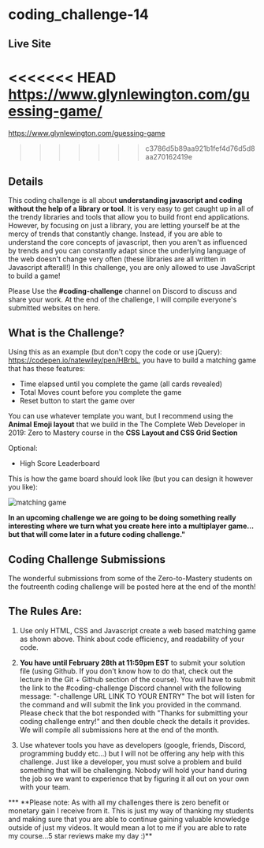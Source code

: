 # coding_challenge-14

## Live Site

<<<<<<< HEAD
https://www.glynlewington.com/guessing-game/
=======
https://www.glynlewington.com/guessing-game
>>>>>>> c3786d5b89aa921b1fef4d76d5d8aa270162419e

## Details

This coding challenge is all about **understanding javascript and coding without the help of a library or tool**. It is very easy to get caught up in all of the trendy libraries and tools that allow you to build front end applications. However, by focusing on just a library, you are letting yourself be at the mercy of trends that constantly change. Instead, if you are able to understand the core concepts of javascript, then you aren't as influenced by trends and you can constantly adapt since the underlying language of the web doesn't change very often (these libraries are all written in Javascript afterall!) In this challenge, you are only allowed to use JavaScript to build a game!

Please Use the **#coding-challenge** channel on Discord to discuss and share your work. At the end of the challenge, I will compile everyone's submitted websites on here.

## What is the Challenge?

Using this as an example (but don't copy the code or use jQuery): https://codepen.io/natewiley/pen/HBrbL, you have to build a matching game that has these features:

- Time elapsed until you complete the game (all cards revealed)
- Total Moves count before you complete the game
- Reset button to start the game over

You can use whatever template you want, but I recommend using the **Animal Emoji layout** that we build in the The Complete Web Developer in 2019: Zero to Mastery course in the **CSS Layout and CSS Grid Section**

Optional:

- High Score Leaderboard

This is how the game board should look like (but you can design it however you like):

![matching game](https://camo.githubusercontent.com/44fa9b920c0b9afcad70b67fd92a3cafa84b5963/68747470733a2f2f636f64656d756e6b65652e6769746875622e696f2f6d617463682f696d672f73637265656e73686f74312e706e67)

**In an upcoming challenge we are going to be doing something really interesting where we turn what you create here into a multiplayer game... but that will come later in a future coding challenge."**

## Coding Challenge Submissions

The wonderful submissions from some of the Zero-to-Mastery students on the foutreenth coding challenge will be posted here at the end of the month!

## The Rules Are:

1. Use only HTML, CSS and Javascript create a web based matching game as shown above. Think about code efficiency, and readability of your code.

2. **You have until February 28th at 11:59pm EST** to submit your solution file (using Github. If you don't know how to do that, check out the lecture in the Git + Github section of the course). You will have to submit the link to the #coding-challenge Discord channel with the following message: "-challenge URL LINK TO YOUR ENTRY"
   The bot will listen for the command and will submit the link you provided in the command. Please check that the bot responded with "Thanks for submitting your coding challenge entry!" and then double check the details it provides. We will compile all submissions here at the end of the month.

3. Use whatever tools you have as developers (google, friends, Discord, programming buddy etc...) but I will not be offering any help with this challenge. Just like a developer, you must solve a problem and build something that will be challenging. Nobody will hold your hand during the job so we want to experience that by figuring it all out on your own with your team.

**\* **Please note: As with all my challenges there is zero benefit or monetary gain I receive from it. This is just my way of thanking my students and making sure that you are able to continue gaining valuable knowledge outside of just my videos. It would mean a lot to me if you are able to rate my course...5 star reviews make my day :)\*\*
